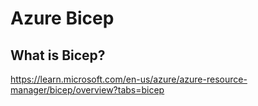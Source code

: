 # Azure Bicep

## What is Bicep?

https://learn.microsoft.com/en-us/azure/azure-resource-manager/bicep/overview?tabs=bicep

## 